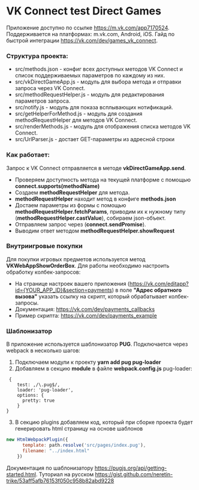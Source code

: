 # VK Connect test Direct Games

Приложение доступно по ссылке https://m.vk.com/app7170524. Поддерживается на платформах: m.vk.com, Android, iOS. 
Гайд по быстрой интеграции https://vk.com/dev/games_vk_connect. 

### Структура проекта:

- src/methods.json - конфиг всех доступных методов VK Connect и список поддерживаемых параметров по каждому из них.
- src/vkDirectGameApp.js - модуль для выбора метода и отправки запроса через VK Connect.
- src/methodRequestHelper.js - модуль для редактирования параметров запроса.
- src/notify.js - модуль для показа всплывающих нотификаций.
- src/getHelperForMethod.js - модуль для создания methodRequestHelper для методов VK Connect.
- src/renderMethods.js - модуль для отображения списка методов VK Connect.
- src/UrlParser.js - достает GET-параметры из адресной строки

### Как работает:
 
Запрос к VK Connect отправляется в методе **vkDirectGameApp.send**. 
- Проверяем доступность метода на текущей платформе с помощью **connect.supports(methodName)**
- Создаем **methodRequestHelper** для метода.
- **methodRequestHelper** находит метод в конфиге **methods.json**
- Достаем параметры из формы  с помощью **methodRequestHelper.fetchParams**, приводим их к нужному типу (**methodRequestHelper.castValue**), собираем json-объект. 
- Отправляем запрос через (**connect.sendPromise**).
- Выводим ответ методом **methodRequestHelper.showRequest**


### Внутриигровые покупки

Для покупки игровых предметов используется метод **VKWebAppShowOrderBox**. Для работы необходимо настроить обработку колбек-запросов: 
- На странице настроек вашего приложения (https://vk.com/editapp?id={YOUR_APP_ID}&section=payments) в поле **"Адрес обратного вызова"** указать ссылку на скрипт, который обрабатывает колбек-запросы. 
- Документация: https://vk.com/dev/payments_callbacks
- Пример скрипта: https://vk.com/dev/payments_example

### Шаблонизатор

В приложение используется шаблонизатор **PUG**. Подключается через webpack в несколько шагов:
1. Подключаем модули к проекту **yarn add pug pug-loader**
2. Добавляем в секцию **module** в файле **webpack.config.js** pug-loader:
```text
 {
    test: ,/\.pug$/,
    loader: 'pug-loader',
    options: {
      pretty: true
    }
}
```
3. В секцию plugins добавляем код, который при сборке проекта будет генерировать html страницу на основе шаблонов
```js
new HtmlWebpackPlugin({
      template: path.resolve('src/pages/index.pug'),
      filename: "../index.html"
    })
```

Документация по шаблонизатору https://pugjs.org/api/getting-started.html.
Туториал на русском https://gist.github.com/neretin-trike/53aff5afb76153f050c958b82abd9228
